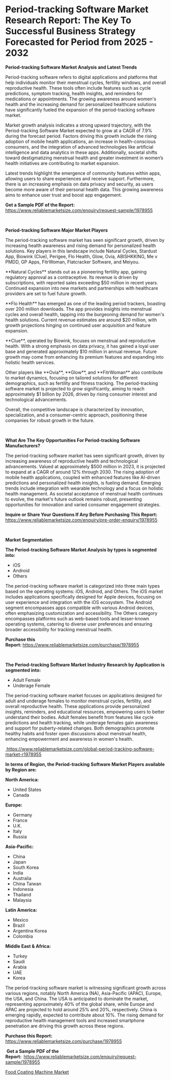 <p><h1>Period-tracking Software Market Research Report: The Key To Successful Business Strategy Forecasted for Period from 2025 - 2032</h1></p><p><strong>Period-tracking Software Market Analysis and Latest Trends</strong></p>
<p><p>Period-tracking software refers to digital applications and platforms that help individuals monitor their menstrual cycles, fertility windows, and overall reproductive health. These tools often include features such as cycle predictions, symptom tracking, health insights, and reminders for medications or appointments. The growing awareness around women's health and the increasing demand for personalized healthcare solutions have significantly fueled the expansion of the period-tracking software market.</p><p>Market growth analysis indicates a strong upward trajectory, with the Period-tracking Software Market expected to grow at a CAGR of 7.9% during the forecast period. Factors driving this growth include the rising adoption of mobile health applications, an increase in health-conscious consumers, and the integration of advanced technologies like artificial intelligence and data analytics in these apps. Additionally, societal shifts toward destigmatizing menstrual health and greater investment in women’s health initiatives are contributing to market expansion. </p><p>Latest trends highlight the emergence of community features within apps, allowing users to share experiences and receive support. Furthermore, there is an increasing emphasis on data privacy and security, as users become more aware of their personal health data. This growing awareness aims to enhance user trust and boost app engagement.</p></p>
<p><strong>Get a Sample PDF of the Report:&nbsp;</strong> <a href="https://www.reliablemarketsize.com/enquiry/request-sample/1978955?utm_campaign=1197&utm_medium=2&utm_source=Github&utm_content=ia&utm_term=15012025&utm_id=period-tracking-software">https://www.reliablemarketsize.com/enquiry/request-sample/1978955</a></p>
<p>&nbsp;</p>
<p><strong>Period-tracking Software Major Market Players</strong></p>
<p><p>The period-tracking software market has seen significant growth, driven by increasing health awareness and rising demand for personalized health solutions. Key players in this landscape include Natural Cycles, Stardust App, Biowink (Clue), Perigee, Flo Health, Glow, Ovia, ABISHKKING, Me v PMDD, GP Apps, FitrWoman, Flatcracker Software, and Meiyou.</p><p>**Natural Cycles** stands out as a pioneering fertility app, gaining regulatory approval as a contraceptive. Its revenue is driven by subscriptions, with reported sales exceeding $50 million in recent years. Continued expansion into new markets and partnerships with healthcare providers are set to fuel future growth.</p><p>**Flo Health** has emerged as one of the leading period trackers, boasting over 200 million downloads. The app provides insights into menstrual cycles and overall health, tapping into the burgeoning demand for women's health solutions. Current revenue estimates are around $20 million, with growth projections hinging on continued user acquisition and feature expansion.</p><p>**Clue**, operated by Biowink, focuses on menstrual and reproductive health. With a strong emphasis on data privacy, it has gained a loyal user base and generated approximately $10 million in annual revenue. Future growth may come from enhancing its premium features and expanding into holistic health services.</p><p>Other players like **Ovia**, **Glow**, and **FitrWoman** also contribute to market dynamics, focusing on tailored solutions for different demographics, such as fertility and fitness tracking. The period-tracking software market is projected to grow significantly, aiming to reach approximately $1 billion by 2026, driven by rising consumer interest and technological advancements.</p><p>Overall, the competitive landscape is characterized by innovation, specialization, and a consumer-centric approach, positioning these companies for robust growth in the future.</p></p>
<p>&nbsp;</p>
<p><strong>What Are The Key Opportunities For Period-tracking Software Manufacturers?</strong></p>
<p><p>The period-tracking software market has seen significant growth, driven by increasing awareness of reproductive health and technological advancements. Valued at approximately $500 million in 2023, it is projected to expand at a CAGR of around 12% through 2030. The rising adoption of mobile health applications, coupled with enhanced features like AI-driven predictions and personalized health insights, is fueling demand. Emerging trends include integration with wearable technology and a focus on holistic health management. As societal acceptance of menstrual health continues to evolve, the market's future outlook remains robust, presenting opportunities for innovation and varied consumer engagement strategies.</p></p>
<p><strong>Inquire or Share Your Questions If Any Before Purchasing This Report:</strong> <a href="https://www.reliablemarketsize.com/enquiry/pre-order-enquiry/1978955?utm_campaign=1197&utm_medium=2&utm_source=Github&utm_content=ia&utm_term=15012025&utm_id=period-tracking-software">https://www.reliablemarketsize.com/enquiry/pre-order-enquiry/1978955</a></p>
<p>&nbsp;</p>
<p><strong>Market Segmentation</strong></p>
<p><strong>The Period-tracking Software Market Analysis by types is segmented into:</strong></p>
<p><ul><li>iOS</li><li>Android</li><li>Others</li></ul></p>
<p><p>The period-tracking software market is categorized into three main types based on the operating systems: iOS, Android, and Others. The iOS market includes applications specifically designed for Apple devices, focusing on user experience and integration with the iOS ecosystem. The Android segment encompasses apps compatible with various Android devices, often emphasizing customization and accessibility. The Others category encompasses platforms such as web-based tools and lesser-known operating systems, catering to diverse user preferences and ensuring broader accessibility for tracking menstrual health.</p></p>
<p><strong>Purchase this Report:&nbsp;</strong><a href="https://www.reliablemarketsize.com/purchase/1978955?utm_campaign=1197&utm_medium=2&utm_source=Github&utm_content=ia&utm_term=15012025&utm_id=period-tracking-software">https://www.reliablemarketsize.com/purchase/1978955</a></p>
<p>&nbsp;</p>
<p><strong>The Period-tracking Software Market Industry Research by Application is segmented into:</strong></p>
<p><ul><li>Adult Female</li><li>Underage Female</li></ul></p>
<p><p>The period-tracking software market focuses on applications designed for adult and underage females to monitor menstrual cycles, fertility, and overall reproductive health. These applications provide personalized insights, reminders, and educational resources, empowering users to better understand their bodies. Adult females benefit from features like cycle predictions and health tracking, while underage females gain awareness and support for puberty-related changes. Both demographics promote healthy habits and foster open discussions about menstrual health, enhancing empowerment and awareness in women's health.</p></p>
<p><a href="https://www.reliablemarketsize.com/global-period-tracking-software-market-r1978955?utm_campaign=1197&utm_medium=2&utm_source=Github&utm_content=ia&utm_term=15012025&utm_id=period-tracking-software">&nbsp;https://www.reliablemarketsize.com/global-period-tracking-software-market-r1978955</a></p>
<p><strong>In terms of Region, the Period-tracking Software Market Players available by Region are:</strong></p>
<p>
    <p> <strong> North America: </strong>
        <ul>
            <li>United States</li>
            <li>Canada</li>
        </ul>
        </p> 
    <p> <strong> Europe: </strong>
        <ul>
            <li>Germany</li>
            <li>France</li>
            <li>U.K.</li>
            <li>Italy</li>
            <li>Russia</li>
        </ul>
        </p> 
    <p> <strong> Asia-Pacific: </strong>
        <ul>
            <li>China</li>
            <li>Japan</li>
            <li>South Korea</li>
            <li>India</li>
            <li>Australia</li>
            <li>China Taiwan</li>
            <li>Indonesia</li>
            <li>Thailand</li>
            <li>Malaysia</li>
        </ul>
        </p> 
    <p> <strong> Latin America: </strong>
        <ul>
            <li>Mexico</li>
            <li>Brazil</li>
            <li>Argentina Korea</li>
            <li>Colombia</li>
        </ul>
        </p> 
    <p> <strong> Middle East & Africa: </strong>
        <ul>
            <li>Turkey</li>
            <li>Saudi</li>
            <li>Arabia</li>
            <li>UAE</li>
            <li>Korea</li>
        </ul>
    </p>
    </p>
<p><p>The period-tracking software market is witnessing significant growth across various regions, notably North America (NA), Asia-Pacific (APAC), Europe, the USA, and China. The USA is anticipated to dominate the market, representing approximately 40% of the global share, while Europe and APAC are projected to hold around 25% and 20%, respectively. China is emerging rapidly, expected to contribute about 10%. The rising demand for reproductive health management tools and increased smartphone penetration are driving this growth across these regions.</p></p>
<p><strong>Purchase this Report: </strong><a href="https://www.reliablemarketsize.com/purchase/1978955?utm_campaign=1197&utm_medium=2&utm_source=Github&utm_content=ia&utm_term=15012025&utm_id=period-tracking-software">https://www.reliablemarketsize.com/purchase/1978955</a></p>
<p>&nbsp;<strong>Get a Sample PDF of the Report:&nbsp;&nbsp;</strong><a href="https://www.reliablemarketsize.com/enquiry/request-sample/1978955?utm_campaign=1197&utm_medium=2&utm_source=Github&utm_content=ia&utm_term=15012025&utm_id=period-tracking-software">https://www.reliablemarketsize.com/enquiry/request-sample/1978955</a></p>
<p><strong></strong></p>
<p><p><a href="https://github.com/prosalinda88/Market-Research-Report-List-7/blob/main/food-coating-machine-market.md?utm_campaign=1197&utm_medium=2&utm_source=Github&utm_content=ia&utm_term=15012025&utm_id=period-tracking-software">Food Coating Machine Market</a></p></p>